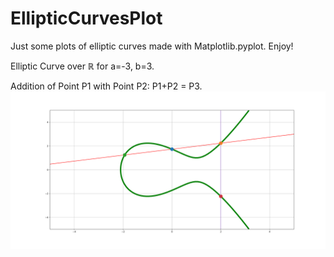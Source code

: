 # EllipticCurvesPlot
Just some plots of elliptic curves made with Matplotlib.pyplot. Enjoy!

Elliptic Curve over $\mathbb{R}$ for a=-3, b=3.

Addition of Point P1 with Point P2: P1+P2 = P3.
![alt text](https://github.com/Freshpinguin/EllipticCurvesPlot/blob/main/EllipticCurveExample.png)

